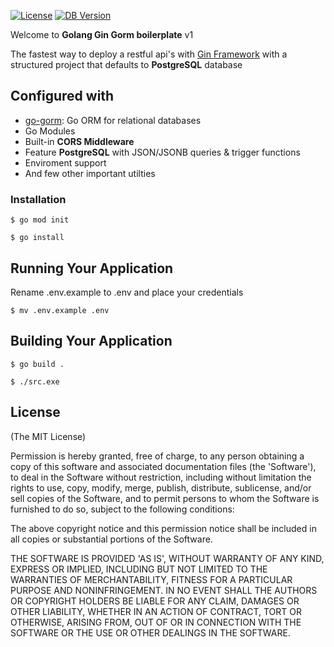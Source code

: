 [![License](https://img.shields.io/github/license/Massad/gin-boilerplate)](https://github.com/Massad/gin-boilerplate/blob/master/LICENSE) 
[![DB Version](https://img.shields.io/badge/DB-PostgreSQL--latest-blue)](https://github.com/Massad/gin-boilerplate/blob/master/go.mod) 


Welcome to **Golang Gin Gorm boilerplate** v1

The fastest way to deploy a restful api's with [Gin Framework](https://gin-gonic.github.io/gin/) with a structured project that defaults to **PostgreSQL** database

## Configured with

- [go-gorm](https://github.com/jinzhu/gorm): Go ORM for relational databases
- Go Modules
- Built-in **CORS Middleware**
- Feature **PostgreSQL** with JSON/JSONB queries & trigger functions
- Enviroment support
- And few other important utilties
### Installation

```
$ go mod init
```

```
$ go install
```


## Running Your Application

Rename .env.example to .env and place your credentials

```
$ mv .env.example .env
```



## Building Your Application

```
$ go build .
```

```
$ ./src.exe
```

## License

(The MIT License)

Permission is hereby granted, free of charge, to any person obtaining
a copy of this software and associated documentation files (the
'Software'), to deal in the Software without restriction, including
without limitation the rights to use, copy, modify, merge, publish,
distribute, sublicense, and/or sell copies of the Software, and to
permit persons to whom the Software is furnished to do so, subject to
the following conditions:

The above copyright notice and this permission notice shall be
included in all copies or substantial portions of the Software.

THE SOFTWARE IS PROVIDED 'AS IS', WITHOUT WARRANTY OF ANY KIND,
EXPRESS OR IMPLIED, INCLUDING BUT NOT LIMITED TO THE WARRANTIES OF
MERCHANTABILITY, FITNESS FOR A PARTICULAR PURPOSE AND NONINFRINGEMENT.
IN NO EVENT SHALL THE AUTHORS OR COPYRIGHT HOLDERS BE LIABLE FOR ANY
CLAIM, DAMAGES OR OTHER LIABILITY, WHETHER IN AN ACTION OF CONTRACT,
TORT OR OTHERWISE, ARISING FROM, OUT OF OR IN CONNECTION WITH THE
SOFTWARE OR THE USE OR OTHER DEALINGS IN THE SOFTWARE.